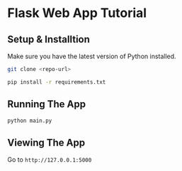# Flask Web App Tutorial

## Setup & Installtion 

Make sure you have the latest version of Python installed.

```bash 
git clone <repo-url> 
```

```bash 
pip install -r requirements.txt 
```

## Running The App

```bash 
python main.py 
```

## Viewing The App

Go to `http://127.0.0.1:5000`